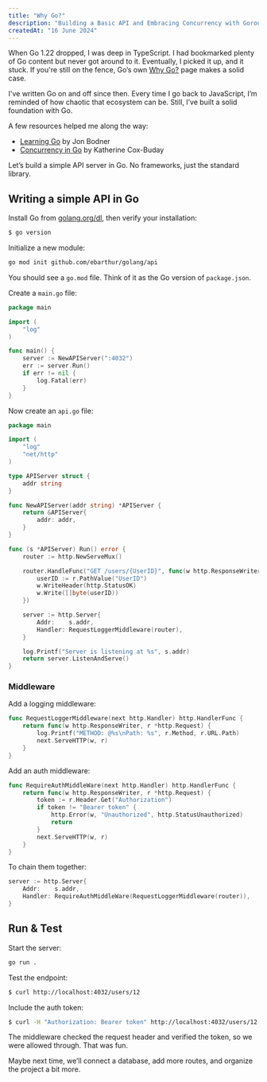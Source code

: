 ```yaml
---
title: "Why Go?"
description: "Building a Basic API and Embracing Concurrency with Goroutines."
createdAt: "16 June 2024"
---
```


When Go 1.22 dropped, I was deep in TypeScript. I had bookmarked plenty of Go content but never got around to it. Eventually, I picked it up, and it stuck. If you're still on the fence, Go’s own [Why Go?](https://go.dev/solutions/) page makes a solid case.

I've written Go on and off since then. Every time I go back to JavaScript, I’m reminded of how chaotic that ecosystem can be. Still, I’ve built a solid foundation with Go.

A few resources helped me along the way:

- [Learning Go](https://www.amazon.com/Learning-Go-Idiomatic-Real-World-Programming/dp/1492077216) by Jon Bodner
- [Concurrency in Go](https://www.amazon.com/Concurrency-Go-Tools-Techniques-Developers/dp/1491941197) by Katherine Cox-Buday

Let’s build a simple API server in Go. No frameworks, just the standard library.

## Writing a simple API in Go

Install Go from [golang.org/dl](https://golang.org/dl/), then verify your installation:

```powershell
$ go version
```

Initialize a new module:

```bash
go mod init github.com/ebarthur/golang/api
```

You should see a `go.mod` file. Think of it as the Go version of `package.json`.

Create a `main.go` file:

```go
package main

import (
	"log"
)

func main() {
	server := NewAPIServer(":4032")
	err := server.Run()
	if err != nil {
		log.Fatal(err)
	}
}
```

Now create an `api.go` file:

```go
package main

import (
	"log"
	"net/http"
)

type APIServer struct {
	addr string
}

func NewAPIServer(addr string) *APIServer {
	return &APIServer{
		addr: addr,
	}
}

func (s *APIServer) Run() error {
	router := http.NewServeMux()

	router.HandleFunc("GET /users/{UserID}", func(w http.ResponseWriter, r *http.Request) {
		userID := r.PathValue("UserID")
		w.WriteHeader(http.StatusOK)
		w.Write([]byte(userID))
	})

	server := http.Server{
		Addr:    s.addr,
		Handler: RequestLoggerMiddleware(router),
	}

	log.Printf("Server is listening at %s", s.addr)
	return server.ListenAndServe()
}
```

### Middleware

Add a logging middleware:

```go
func RequestLoggerMiddleware(next http.Handler) http.HandlerFunc {
	return func(w http.ResponseWriter, r *http.Request) {
		log.Printf("METHOD: @%s\nPath: %s", r.Method, r.URL.Path)
		next.ServeHTTP(w, r)
	}
}
```

Add an auth middleware:

```go
func RequireAuthMiddleWare(next http.Handler) http.HandlerFunc {
	return func(w http.ResponseWriter, r *http.Request) {
		token := r.Header.Get("Authorization")
		if token != "Bearer token" {
			http.Error(w, "Unauthorized", http.StatusUnauthorized)
			return
		}
		next.ServeHTTP(w, r)
	}
}
```

To chain them together:

```go
server := http.Server{
	Addr:    s.addr,
	Handler: RequireAuthMiddleWare(RequestLoggerMiddleware(router)),
}
```

## Run & Test

Start the server:

```bash
go run .
```

Test the endpoint:

```bash
$ curl http://localhost:4032/users/12
```

Include the auth token:

```bash
$ curl -H "Authorization: Bearer token" http://localhost:4032/users/12
```

The middleware checked the request header and verified the token, so we were allowed through. That was fun.

Maybe next time, we’ll connect a database, add more routes, and organize the project a bit more.

